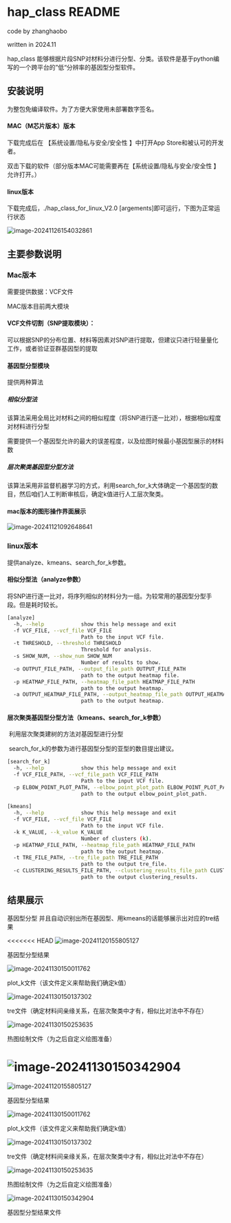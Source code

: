 # hap_class README

code by zhanghaobo

written in 2024.11

hap_class 能够根据片段SNP对材料分进行分型、分类。该软件是基于python编写的一个跨平台的”低“分辨率的基因型分型软件。



## 安装说明

为整包免编译软件。为了方便大家使用未部署数字签名。

#### MAC（M芯片版本）版本

下载完成后在 【系统设置/隐私与安全/安全性 】中打开App Store和被认可的开发者。

双击下载的软件（部分版本MAC可能需要再在【系统设置/隐私与安全/安全性 】允许打开。）

#### linux版本

下载完成后，./hap_class_for_linux_V2.0 [argements]即可运行，下图为正常运行状态

![image-20241126154032861](./plot/image-20241126154032861.png)

## 主要参数说明

### Mac版本

需要提供数据：VCF文件

MAC版本目前两大模块

#### VCF文件切割（SNP提取模块）：

可以根据SNP的分布位置、材料等因素对SNP进行提取，但建议只进行轻量量化工作，或者验证亚群基因型的提取

#### 基因型分型模块

提供两种算法

##### 相似分型法

该算法采用全局比对材料之间的相似程度（将SNP进行逐一比对），根据相似程度对材料进行分型

需要提供一个基因型允许的最大的误差程度，以及绘图时候最小基因型展示的材料数

##### 层次聚类基因型分型方法

该算法采用非监督机器学习的方式，利用search_for_k大体确定一个基因型的数目，然后咱们人工判断审核后，确定k值进行人工层次聚类。

#### mac版本的图形操作界面展示

![image-20241121092648641](./plot/image-20241121092648641.png)





### linux版本

提供analyze、kmeans、search_for_k参数。

#### 相似分型法（analyze参数）

​	将SNP进行逐一比对，将序列相似的材料分为一组。为较常用的基因型分型手段。但是耗时较长。

```sh
[analyze]
  -h, --help            show this help message and exit
  -f VCF_FILE, --vcf_file VCF_FILE
                        Path to the input VCF file.
  -t THRESHOLD, --threshold THRESHOLD
                        Threshold for analysis.
  -s SHOW_NUM, --show_num SHOW_NUM
                        Number of results to show.
  -o OUTPUT_FILE_PATH, --output_file_path OUTPUT_FILE_PATH
                        path to the output heatmap file.
  -p HEATMAP_FILE_PATH, --heatmap_file_path HEATMAP_FILE_PATH
                        path to the output heatmap.
  -a OUTPUT_HEATMAP_FILE_PATH, --output_heatmap_file_path OUTPUT_HEATMAP_FILE_PATH
                        path to the output heatmap.
```



#### 层次聚类基因型分型方法（kmeans、search_for_k参数）

​	利用层次聚类建树的方法对基因型进行分型

​	search_for_k的参数为进行基因型分型的亚型的数目提出建议。

```sh
[search_for_k]
  -h, --help            show this help message and exit
  -f VCF_FILE_PATH, --vcf_file_path VCF_FILE_PATH
                        Path to the input VCF file.
  -p ELBOW_POINT_PLOT_PATH, --elbow_point_plot_path ELBOW_POINT_PLOT_PATH
                        path to the output elbow_point_plot_path.
                        
[kmeans]
  -h, --help            show this help message and exit
  -f VCF_FILE, --vcf_file VCF_FILE
                        Path to the input VCF file.
  -k K_VALUE, --k_value K_VALUE
                        Number of clusters (k).
  -p HEATMAP_FILE_PATH, --heatmap_file_path HEATMAP_FILE_PATH
                        path to the output heatmap.
  -t TRE_FILE_PATH, --tre_file_path TRE_FILE_PATH
                        path to the output tre_file.
  -c CLUSTERING_RESULTS_FILE_PATH, --clustering_results_file_path CLUSTERING_RESULTS_FILE_PATH
                        path to the output clustering_results.
```







## 结果展示

基因型分型 并且自动识别出所在基因型、用kmeans的话能够展示出对应的tre结果

<<<<<<< HEAD
![image-20241120155805127](/Users/dagongziabo/Downloads/hap_class/plot/image-20241120155805127.png)

基因型分型结果

![image-20241130150011762](/Users/dagongziabo/Downloads/hap_class/plot/image-20241130150011762.png)

plot_k文件（该文件定义来帮助我们确定k值）

![image-20241130150137302](/Users/dagongziabo/Downloads/hap_class/plot/image-20241130150137302.png)

tre文件（确定材料间亲缘关系，在层次聚类中才有，相似比对法中不存在）

![image-20241130150253635](/Users/dagongziabo/Downloads/hap_class/plot/image-20241130150253635.png)

热图绘制文件（为之后自定义绘图准备）

![image-20241130150342904](/Users/dagongziabo/Downloads/hap_class/plot/image-20241130150342904.png)
=======
![image-20241120155805127](./plot/image-20241120155805127.png)

基因型分型结果

![image-20241130150011762](./plot/image-20241130150011762.png)

plot_k文件（该文件定义来帮助我们确定k值）

![image-20241130150137302](./plot/image-20241130150137302.png)

tre文件（确定材料间亲缘关系，在层次聚类中才有，相似比对法中不存在）

![image-20241130150253635](./plot/image-20241130150253635.png)

热图绘制文件（为之后自定义绘图准备）

![image-20241130150342904](./plot/image-20241130150342904.png)

基因型分型结果文件



